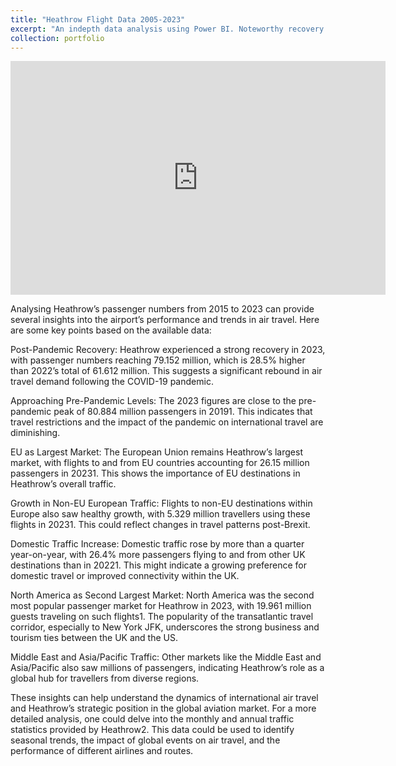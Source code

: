 ```yaml
---
title: "Heathrow Flight Data 2005-2023"
excerpt: "An indepth data analysis using Power BI. Noteworthy recovery in passenger numbers since lockdown.<br/><br/><img src='/images/heathrowheader.png'>"
collection: portfolio
---
```


<iframe title="HeathrowPassengers" width="600" height="373.5" src="https://app.powerbi.com/view?r=eyJrIjoiMmE3YjgzN2EtNTQzYS00ZTc1LWFjNDktYmI3ODczMTU0N2EyIiwidCI6ImE1MGUwYmRlLTMxZmEtNDk1NS1iY2FiLWU0NmM4MDQzMWIxOSJ9&embedImagePlaceholder=true" frameborder="0" allowFullScreen="true"></iframe>

Analysing Heathrow’s passenger numbers from 2015 to 2023 can provide several insights into the airport’s performance and trends in air travel. Here are some key points based on the available data:

Post-Pandemic Recovery: Heathrow experienced a strong recovery in 2023, with passenger numbers reaching 79.152 million, which is 28.5% higher than 2022’s total of 61.612 million. This suggests a significant rebound in air travel demand following the COVID-19 pandemic.

Approaching Pre-Pandemic Levels: The 2023 figures are close to the pre-pandemic peak of 80.884 million passengers in 20191. This indicates that travel restrictions and the impact of the pandemic on international travel are diminishing.

EU as Largest Market: The European Union remains Heathrow’s largest market, with flights to and from EU countries accounting for 26.15 million passengers in 20231. This shows the importance of EU destinations in Heathrow’s overall traffic.

Growth in Non-EU European Traffic: Flights to non-EU destinations within Europe also saw healthy growth, with 5.329 million travellers using these flights in 20231. This could reflect changes in travel patterns post-Brexit.

Domestic Traffic Increase: Domestic traffic rose by more than a quarter year-on-year, with 26.4% more passengers flying to and from other UK destinations than in 20221. This might indicate a growing preference for domestic travel or improved connectivity within the UK.

North America as Second Largest Market: North America was the second most popular passenger market for Heathrow in 2023, with 19.961 million guests traveling on such flights1. The popularity of the transatlantic travel corridor, especially to New York JFK, underscores the strong business and tourism ties between the UK and the US.

Middle East and Asia/Pacific Traffic: Other markets like the Middle East and Asia/Pacific also saw millions of passengers, indicating Heathrow’s role as a global hub for travellers from diverse regions.

These insights can help understand the dynamics of international air travel and Heathrow’s strategic position in the global aviation market. For a more detailed analysis, one could delve into the monthly and annual traffic statistics provided by Heathrow2. This data could be used to identify seasonal trends, the impact of global events on air travel, and the performance of different airlines and routes.

